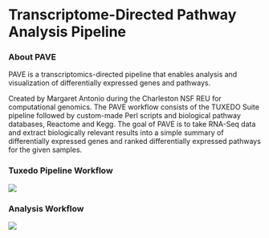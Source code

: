 <h1>Transcriptome-Directed Pathway Analysis Pipeline</h1>

### About PAVE

PAVE is a transcriptomics-directed pipeline that enables analysis and visualization of differentially expressed genes and pathways.

Created by Margaret Antonio during the Charleston NSF REU for computational genomics.
The PAVE workflow consists of the TUXEDO Suite pipeline followed by custom-made Perl scripts and biological pathway databases, Reactome and Kegg. The goal of PAVE is to take RNA-Seq data and extract biologically relevant results into a simple summary of differentially expressed genes and ranked differentially expressed pathways for the given samples.


### Tuxedo Pipeline Workflow

<img src="https://pavetx.files.wordpress.com/2016/01/pathway_de_gene_analysis.jpg?w=1332">


### Analysis Workflow


<img src="https://pavetx.files.wordpress.com/2016/01/tuxedopipeline.jpg?w=1050">

